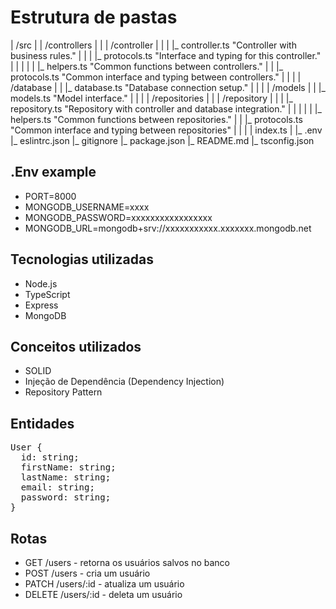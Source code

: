 # Estrutura de pastas

| /src
| | /controllers
| | | /controller
| | | |_ controller.ts "Controller with business rules."
| | | |_ protocols.ts "Interface and typing for this controller."
| | |
| | |_ helpers.ts "Common functions between controllers."
| | |_ protocols.ts "Common interface and typing between controllers."
| |
| | /database
| | |_ database.ts "Database connection setup."
| |
| | /models
| | |_ models.ts "Model interface."
| |
| | /repositories
| | | /repository
| | | |_ repository.ts "Repository with controller and database integration."
| | |
| | |_ helpers.ts "Common functions between repositories."
| | |_ protocols.ts "Common interface and typing between repositories"
| |
| | index.ts
|
|_ .env
|_ eslintrc.json
|_ gitignore
|_ package.json
|_ README.md
|\_ tsconfig.json

## .Env example

- PORT=8000
- MONGODB_USERNAME=xxxx
- MONGODB_PASSWORD=xxxxxxxxxxxxxxxxx
- MONGODB_URL=mongodb+srv://xxxxxxxxxxx.xxxxxxx.mongodb.net

## Tecnologias utilizadas

- Node.js
- TypeScript
- Express
- MongoDB

## Conceitos utilizados

- SOLID
- Injeção de Dependência (Dependency Injection)
- Repository Pattern

## Entidades

<pre>
User {
  id: string;
  firstName: string;
  lastName: string;
  email: string;
  password: string;
}</pre>

## Rotas

- GET /users - retorna os usuários salvos no banco
- POST /users - cria um usuário
- PATCH /users/:id - atualiza um usuário
- DELETE /users/:id - deleta um usuário
